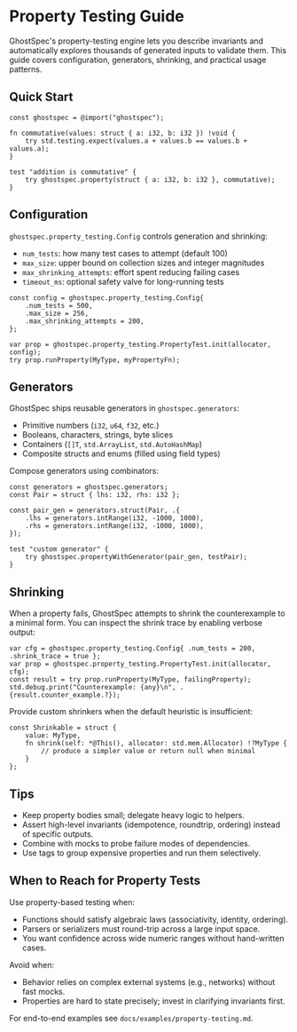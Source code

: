 # Property Testing Guide

GhostSpec's property-testing engine lets you describe invariants and automatically explores thousands of generated inputs to validate them. This guide covers configuration, generators, shrinking, and practical usage patterns.

## Quick Start

```zig
const ghostspec = @import("ghostspec");

fn commutative(values: struct { a: i32, b: i32 }) !void {
    try std.testing.expect(values.a + values.b == values.b + values.a);
}

test "addition is commutative" {
    try ghostspec.property(struct { a: i32, b: i32 }, commutative);
}
```

## Configuration

`ghostspec.property_testing.Config` controls generation and shrinking:

- `num_tests`: how many test cases to attempt (default 100)
- `max_size`: upper bound on collection sizes and integer magnitudes
- `max_shrinking_attempts`: effort spent reducing failing cases
- `timeout_ms`: optional safety valve for long-running tests

```zig
const config = ghostspec.property_testing.Config{
    .num_tests = 500,
    .max_size = 256,
    .max_shrinking_attempts = 200,
};

var prop = ghostspec.property_testing.PropertyTest.init(allocator, config);
try prop.runProperty(MyType, myPropertyFn);
```

## Generators

GhostSpec ships reusable generators in `ghostspec.generators`:

- Primitive numbers (`i32`, `u64`, `f32`, etc.)
- Booleans, characters, strings, byte slices
- Containers (`[]T`, `std.ArrayList`, `std.AutoHashMap`)
- Composite structs and enums (filled using field types)

Compose generators using combinators:

```zig
const generators = ghostspec.generators;
const Pair = struct { lhs: i32, rhs: i32 };

const pair_gen = generators.struct(Pair, .{
    .lhs = generators.intRange(i32, -1000, 1000),
    .rhs = generators.intRange(i32, -1000, 1000),
});

test "custom generator" {
    try ghostspec.propertyWithGenerator(pair_gen, testPair);
}
```

## Shrinking

When a property fails, GhostSpec attempts to shrink the counterexample to a minimal form. You can inspect the shrink trace by enabling verbose output:

```zig
var cfg = ghostspec.property_testing.Config{ .num_tests = 200, .shrink_trace = true };
var prop = ghostspec.property_testing.PropertyTest.init(allocator, cfg);
const result = try prop.runProperty(MyType, failingProperty);
std.debug.print("Counterexample: {any}\n", .{result.counter_example.?});
```

Provide custom shrinkers when the default heuristic is insufficient:

```zig
const Shrinkable = struct {
    value: MyType,
    fn shrink(self: *@This(), allocator: std.mem.Allocator) !?MyType {
        // produce a simpler value or return null when minimal
    }
};
```

## Tips

- Keep property bodies small; delegate heavy logic to helpers.
- Assert high-level invariants (idempotence, roundtrip, ordering) instead of specific outputs.
- Combine with mocks to probe failure modes of dependencies.
- Use tags to group expensive properties and run them selectively.

## When to Reach for Property Tests

Use property-based testing when:

- Functions should satisfy algebraic laws (associativity, identity, ordering).
- Parsers or serializers must round-trip across a large input space.
- You want confidence across wide numeric ranges without hand-written cases.

Avoid when:

- Behavior relies on complex external systems (e.g., networks) without fast mocks.
- Properties are hard to state precisely; invest in clarifying invariants first.

For end-to-end examples see `docs/examples/property-testing.md`.
